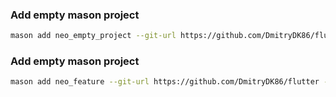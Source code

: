 
### Add empty mason project
```bash
mason add neo_empty_project --git-url https://github.com/DmitryDK86/flutter --git-path neo_empty_project
```
### Add empty mason project
```bash
mason add neo_feature --git-url https://github.com/DmitryDK86/flutter --git-path neo_feature
```

